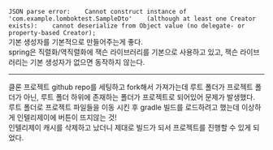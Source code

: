 `JSON parse error:   
Cannot construct instance of 'com.example.lomboktest.SampleDto'   
(although at least one Creator exists):   
cannot deserialize from Object value (no delegate- or property-based Creator);`   
기본 생성자를 기본적으로 만들어주는게 좋다.  
spring은 직렬화/역직렬화에 잭슨 라이브러리를 기본으로 사용하고 있고, 잭슨 라이브러리는 기본 생성자가 없으면 동작하지 않는다.   

---

클론 프로젝트 github repo를 세팅하고 fork해서 가져가는데 루트 폴더가 프로젝트 폴더가 아닌, 루트 폴더 하위에 존재하는 폴더가 프로젝트로 되어있어 문제가 발생했다.   
루트 폴더로 프로젝트 파일들을 이동 시킨 후 gradle 빌드를 로드하려고 했는데 이상하게 인텔리제이에 버튼이 뜨지않는 것!   
인텔리제이 캐시를 삭제하고 났더니 제대로 빌드가 되서 프로젝트를 진행할 수 있게 되었다.